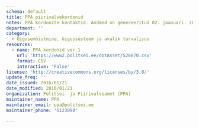 ```yaml
---
schema: default
title: PPA piirivalvekordonid
notes: PPA kordonite kontaktid. Andmed on genereeritud 02. jaanuari. 2016 seisuga.
department: ''
category:
  - Õigusemõistmine, õigussüsteem ja avalik turvalisus
resources:
  - name: PPA kordonid ver.1
    url: 'https://www2.politsei.ee/dotAsset/528870.csv'
    format: CSV
    interactive: 'False'
license: 'http://creativecommons.org/licenses/by/3.0/'
update_freq: ''
date_issued: 2016/01/21
date_modified: 2016/01/21
organization: Politsei- ja Piirivalveamet (PPA)
maintainer_name: PPA
maintainer_email: ppa@politsei.ee
maintainer_phone: '6123098'

---
```

